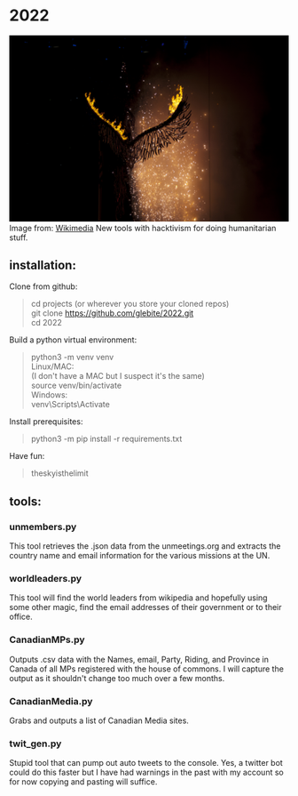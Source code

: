 # 2022
![Quqnus](The_phoenix_rises.jpg)
Image from: [Wikimedia](https://commons.wikimedia.org/wiki/File:The_phoenix_rises.jpg)
New tools with hacktivism for doing humanitarian stuff. 

## installation:  
Clone from github:  
> cd projects (or wherever you store your cloned repos)  
> git clone https://github.com/glebite/2022.git  
> cd 2022

Build a python virtual environment:  
> python3 -m venv venv  
Linux/MAC:  
(I don't have a MAC but I suspect it's the same)  
> source venv/bin/activate  
Windows:  
> venv\Scripts\Activate  

Install prerequisites:  
> python3 -m pip install -r requirements.txt  

Have fun:  
> theskyisthelimit  

## tools:  
  
### unmembers.py  
This tool retrieves the .json data from the unmeetings.org and extracts
the country name and email information for the various missions at the UN.  
  
  
### worldleaders.py  
This tool will find the world leaders from wikipedia and hopefully using some
other magic, find the email addresses of their government or to their office.  

### CanadianMPs.py  
Outputs .csv data with the Names, email, Party, Riding, and Province in Canada
of all MPs registered with the house of commons.  I will capture the output
as it shouldn't change too much over a few months.  

### CanadianMedia.py  
Grabs and outputs a list of Canadian Media sites.

### twit_gen.py
Stupid tool that can pump out auto tweets to the console.  Yes, a twitter bot could do this faster but I have had warnings in the past with my account so for now copying and pasting will suffice.

